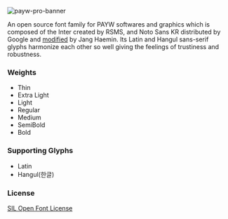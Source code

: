 ![payw-pro-banner](https://user-images.githubusercontent.com/19797697/79050808-71be6400-7c67-11ea-9a08-f4927d81a9d8.png)

An open source font family for PAYW softwares and graphics which is composed of the Inter created by RSMS, and Noto Sans KR distributed by Google and [modified](https://github.com/jhaemin/noto-sans-kr) by Jang Haemin. Its Latin and Hangul sans-serif glyphs harmonize each other so well giving the feelings of trustiness and robustness.

### Weights

- Thin
- Extra Light
- Light
- Regular
- Medium
- SemiBold
- Bold

### Supporting Glyphs

- Latin
- Hangul(한글)

### License

[SIL Open Font License](https://github.com/paywteam/payw-pro/blob/master/LICENSE)
